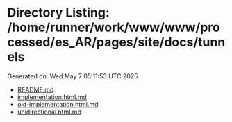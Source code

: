# Directory Listing: /home/runner/work/www/www/processed/es_AR/pages/site/docs/tunnels
Generated on: Wed May  7 05:11:53 UTC 2025

- [README.md](README.md)
- [implementation.html.md](implementation.html.md)
- [old-implementation.html.md](old-implementation.html.md)
- [unidirectional.html.md](unidirectional.html.md)
